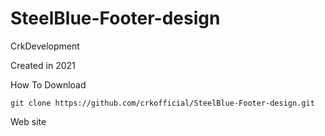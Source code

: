 # SteelBlue-Footer-design
  
 CrkDevelopment
 
 Created in 2021



How To Download

    git clone https://github.com/crkofficial/SteelBlue-Footer-design.git
    
   
Web site

    



